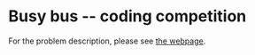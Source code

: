 # Busy bus -- coding competition

For the problem description, please see [the webpage](https://verybusybus.wordpress.com/).
